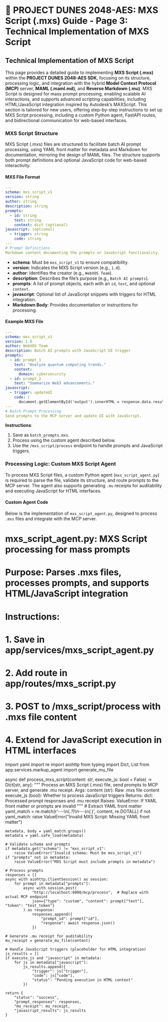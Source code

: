 # 🐪 PROJECT DUNES 2048-AES: MXS Script (.mxs) Guide - Page 3: Technical Implementation of MXS Script

## Technical Implementation of MXS Script

This page provides a detailed guide to implementing **MXS Script (.mxs)** within the **PROJECT DUNES 2048-AES SDK**, focusing on its structure, processing logic, and integration with the hybrid **Model Context Protocol (MCP)** server, **MAML (.maml.md)**, and **Reverse Markdown (.mu)**. MXS Script is designed for mass prompt processing, enabling scalable AI interactions, and supports advanced scripting capabilities, including HTML/JavaScript integration inspired by Autodesk’s MAXScript. This section is tailored for new users, offering step-by-step instructions to set up MXS Script processing, including a custom Python agent, FastAPI routes, and bidirectional communication for web-based interfaces.

### MXS Script Structure
MXS Script (.mxs) files are structured to facilitate batch AI prompt processing, using YAML front matter for metadata and Markdown for documentation, mirroring the design of MAML files. The structure supports both prompt definitions and optional JavaScript code for web-based interactivity.

#### MXS File Format
```yaml
---
schema: mxs_script_v1
version: string
author: string
description: string
prompts:
  - id: string
    text: string
    context: dict (optional)
javascript: (optional)
  - trigger: string
    code: string
---
# Prompt Definitions
Markdown content documenting the prompts or JavaScript functionality.
```

- **schema**: Must be `mxs_script_v1` to ensure compatibility.
- **version**: Indicates the MXS Script version (e.g., `1.0`).
- **author**: Identifies the creator (e.g., `WebXOS Team`).
- **description**: Describes the file’s purpose (e.g., `Batch AI prompts`).
- **prompts**: A list of prompt objects, each with an `id`, `text`, and optional `context`.
- **javascript**: Optional list of JavaScript snippets with triggers for HTML integration.
- **Markdown Body**: Provides documentation or instructions for processing.

#### Example MXS File
```yaml
---
schema: mxs_script_v1
version: 1.0
author: WebXOS Team
description: Batch AI prompts with JavaScript UI trigger
prompts:
  - id: prompt_1
    text: "Analyze quantum computing trends."
    context:
      domain: cybersecurity
  - id: prompt_2
    text: "Summarize Web3 advancements."
javascript:
  - trigger: updateUI
    code: |
      document.getElementById('output').innerHTML = response.data.result;
---
# Batch Prompt Processing
Send prompts to the MCP server and update UI with JavaScript.
```

**Instructions**:
1. Save as `batch_prompts.mxs`.
2. Process using the custom agent described below.
3. Use the `/mxs_script/process` endpoint to handle prompts and JavaScript triggers.

### Processing Logic: Custom MXS Script Agent
To process MXS Script files, a custom Python agent (`mxs_script_agent.py`) is required to parse the file, validate its structure, and route prompts to the MCP server. The agent also supports generating `.mu` receipts for auditability and executing JavaScript for HTML interfaces.

#### Custom Agent Code
Below is the implementation of `mxs_script_agent.py`, designed to process `.mxs` files and integrate with the MCP server.

<xaiArtifact artifact_id="08c27dee-7e15-4b72-91be-8063c33f5c8a" artifact_version_id="dc4d1a3e-ff6a-4b65-9c15-346ad445f08f" title="mxs_script_agent.py" contentType="text/python">

# mxs_script_agent.py: MXS Script processing for mass prompts
# Purpose: Parses .mxs files, processes prompts, and supports HTML/JavaScript integration
# Instructions:
# 1. Save in app/services/mxs_script_agent.py
# 2. Add route in app/routes/mxs_script.py
# 3. POST to /mxs_script/process with .mxs file content
# 4. Extend for JavaScript execution in HTML interfaces
import yaml
import re
import aiohttp
from typing import Dict, List
from app.services.markup_agent import generate_mu_file

async def process_mxs_script(content: str, execute_js: bool = False) -> Dict[str, any]:
    """
    Process an MXS Script (.mxs) file, send prompts to MCP server, and generate .mu receipt.
    Args:
        content (str): Raw .mxs file content
        execute_js (bool): Whether to process JavaScript triggers
    Returns:
        dict: Processed prompt responses and .mu receipt
    Raises:
        ValueError: If YAML front matter or prompts are invalid
    """
    # Extract YAML front matter
    yaml_match = re.match(r'---\n(.*?)\n---\n(.*)', content, re.DOTALL)
    if not yaml_match:
        raise ValueError("Invalid MXS Script: Missing YAML front matter")
    
    metadata, body = yaml_match.groups()
    metadata = yaml.safe_load(metadata)
    
    # Validate schema and prompts
    if metadata.get("schema") != "mxs_script_v1":
        raise ValueError("Invalid schema: Must be mxs_script_v1")
    if "prompts" not in metadata:
        raise ValueError("MXS Script must include prompts in metadata")
    
    # Process prompts
    responses = []
    async with aiohttp.ClientSession() as session:
        for prompt in metadata["prompts"]:
            async with session.post(
                "http://localhost:8000/mcp/process",  # Replace with actual MCP endpoint
                json={"type": "custom", "content": prompt["text"], "token": "test_token"}
            ) as response:
                responses.append({
                    "prompt_id": prompt["id"],
                    "response": await response.json()
                })
    
    # Generate .mu receipt for auditability
    mu_receipt = generate_mu_file(content)
    
    # Handle JavaScript triggers (placeholder for HTML integration)
    js_results = []
    if execute_js and "javascript" in metadata:
        for js in metadata["javascript"]:
            js_results.append({
                "trigger": js["trigger"],
                "code": js["code"],
                "status": "Pending execution in HTML context"
            })
    
    return {
        "status": "success",
        "prompt_responses": responses,
        "mu_receipt": mu_receipt,
        "javascript_results": js_results
    }